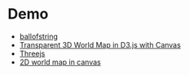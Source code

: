 # Demo 

- [ballofstring](ballofstring)
- [Transparent 3D World Map in D3.js with Canvas](worldmap)
- [Threejs](using_canvas_as_ThreeJS_texture)
- [2D world map in canvas](world_map_on_canvas)
